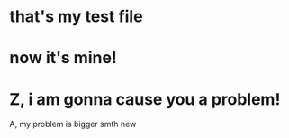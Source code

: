 # that's my test file
# now it's mine!
# Z, i am gonna cause you a problem!
A, my problem is bigger
smth new